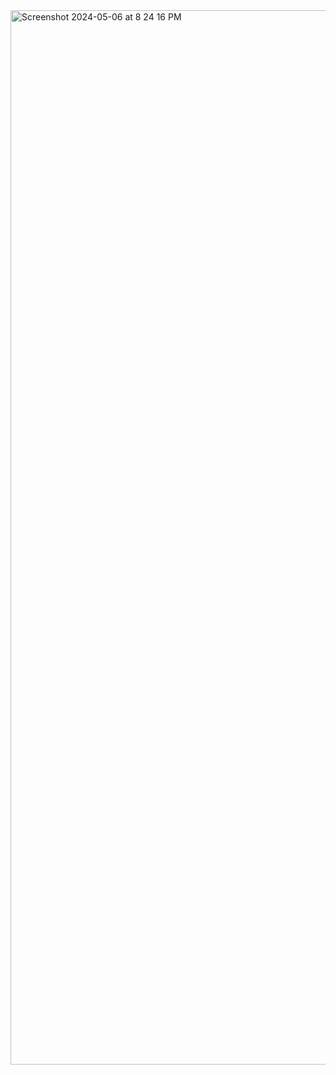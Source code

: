 <img width="1687" alt="Screenshot 2024-05-06 at 8 24 16 PM" src="https://github.com/gcn12/deployment-app/assets/63011139/8e01a635-8562-416e-9e3b-a1fbeec0d474">
